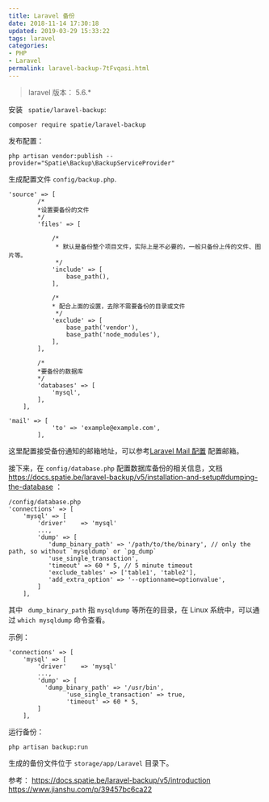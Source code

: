 ```yaml
---
title: Laravel 备份
date: 2018-11-14 17:30:18
updated: 2019-03-29 15:33:22
tags: laravel
categories: 
- PHP
- Laravel
permalink: laravel-backup-7tFvqasi.html
---
```

> laravel 版本： 5.6.*

安装 ` spatie/laravel-backup`:

`composer require spatie/laravel-backup`

发布配置：

`php artisan vendor:publish --provider="Spatie\Backup\BackupServiceProvider"`

生成配置文件 `config/backup.php`.

```
'source' => [
		/*
		*设置要备份的文件
		*/
		'files' => [

			/*
			 * 默认是备份整个项目文件，实际上是不必要的，一般只备份上传的文件、图片等。
			 */
			'include' => [
				base_path(),
			],

			/*
			* 配合上面的设置，去除不需要备份的目录或文件
			 */
			'exclude' => [
				base_path('vendor'),
				base_path('node_modules'),
			],
		],

		/*
		*要备份的数据库
		*/
		'databases' => [
			'mysql',
		],
	],
```

```
'mail' => [
            'to' => 'example@example.com',
        ],
```
这里配置接受备份通知的邮箱地址，可以参考[Laravel Mail 配置]( https://www.hellocode.wang/article/laravel-mail-config-Fjydufmk) 配置邮箱。

接下来，在 `config/database.php` 配置数据库备份的相关信息，文档 https://docs.spatie.be/laravel-backup/v5/installation-and-setup#dumping-the-database  ：

```
/config/database.php
'connections' => [
	'mysql' => [
		'driver'    => 'mysql'
		...,
		'dump' => [
		   'dump_binary_path' => '/path/to/the/binary', // only the path, so without `mysqldump` or `pg_dump`
		   'use_single_transaction',
		   'timeout' => 60 * 5, // 5 minute timeout
		   'exclude_tables' => ['table1', 'table2'],
		   'add_extra_option' => '--optionname=optionvalue', 
		]  
	],
```

其中 ` dump_binary_path`  指 `mysqldump` 等所在的目录，在 Linux 系统中，可以通过 `which mysqldump` 命令查看。

示例：
```
'connections' => [
	'mysql' => [
		'driver'    => 'mysql'
		...,
		'dump' => [
		  'dump_binary_path' => '/usr/bin', 
                'use_single_transaction' => true,
                'timeout' => 60 * 5, 
		]  
	],
```

运行备份：

```
php artisan backup:run
```

生成的备份文件位于 `storage/app/Laravel` 目录下。


参考：
https://docs.spatie.be/laravel-backup/v5/introduction
https://www.jianshu.com/p/39457bc6ca22
